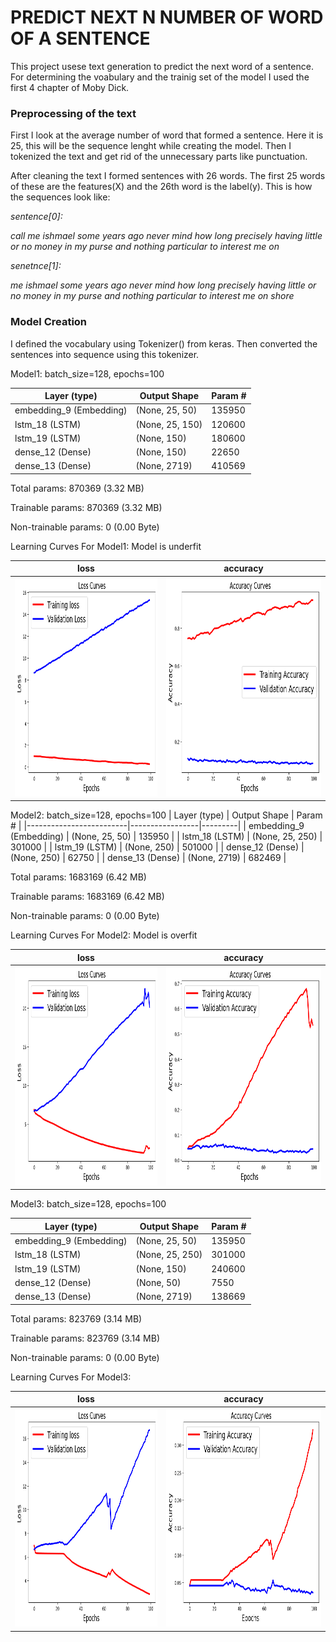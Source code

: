 # PREDICT NEXT N NUMBER OF WORD OF A SENTENCE
This project usese text generation to predict the next word of a sentence. For determining the voabulary and the trainig set of the model I used the first 4 chapter of Moby Dick. 

### Preprocessing of the text
First I look at the average number of word that formed a sentence. Here it is 25, this will be the sequence lenght while creating the model. Then I tokenized the text and get rid of the unnecessary parts like punctuation. 

After cleaning the text I formed sentences with 26 words. The first 25 words of these are the features(X) and the 26th word is the label(y).
This is how the sequences look like:

_sentence[0]:_

_call me ishmael some years ago never mind how long precisely having little or no money in my purse and nothing particular to interest me on_


_senetnce[1]:_

_me ishmael some years ago never mind how long precisely having little or no money in my purse and nothing particular to interest me on shore_

### Model Creation
I defined the vocabulary using Tokenizer() from keras. Then converted the sentences into sequence using this tokenizer. 

Model1: batch_size=128, epochs=100

| Layer (type)            | Output Shape    | Param # |
|-------------------------|-----------------|---------|
| embedding_9 (Embedding) | (None, 25, 50)  | 135950  |
| lstm_18 (LSTM)          | (None, 25, 150) | 120600  |
| lstm_19 (LSTM)          | (None, 150)     | 180600  |
| dense_12 (Dense)        | (None, 150)     | 22650   |
| dense_13 (Dense)        | (None, 2719)    | 410569  |

Total params: 870369 (3.32 MB)

Trainable params: 870369 (3.32 MB)

Non-trainable params: 0 (0.00 Byte)

Learning Curves For Model1: Model is underfit

loss           |  accuracy
:-------------------------:|:-------------------------:
<img src="model1.1.png" width="500" height="350">  |  <img src="model1.2.png" width="500" height="350">



Model2: batch_size=128, epochs=100
| Layer (type)            | Output Shape    | Param # |
|-------------------------|-----------------|---------|
| embedding_9 (Embedding) | (None, 25, 50)  | 135950  |
| lstm_18 (LSTM)          | (None, 25, 250)  | 301000  |
| lstm_19 (LSTM)          | (None, 250)     | 501000  |
| dense_12 (Dense)        | (None, 250)     | 62750   |
| dense_13 (Dense)        | (None, 2719)    | 682469  |

Total params: 1683169 (6.42 MB)

Trainable params: 1683169 (6.42 MB)

Non-trainable params: 0 (0.00 Byte)

Learning Curves For Model2: Model is overfit 

loss           |  accuracy
:-------------------------:|:-------------------------:
<img src="model2.1.png" width="500" height="350">  |  <img src="model2.2.png" width="500" height="350">

Model3: batch_size=128, epochs=100

| Layer (type)            | Output Shape    | Param # |
|-------------------------|-----------------|---------|
| embedding_9 (Embedding) | (None, 25, 50)  | 135950  |
| lstm_18 (LSTM)          | (None, 25, 250)  | 301000  |
| lstm_19 (LSTM)          | (None, 150)     | 240600  |
| dense_12 (Dense)        | (None, 50)     | 7550   |
| dense_13 (Dense)        | (None, 2719)    | 138669  |

Total params: 823769 (3.14 MB)

Trainable params: 823769 (3.14 MB)

Non-trainable params: 0 (0.00 Byte)

Learning Curves For Model3:

loss           |  accuracy
:-------------------------:|:-------------------------:
<img src="model3.1.png" width="500" height="350">  |  <img src="model3.2.png" width="500" height="350">